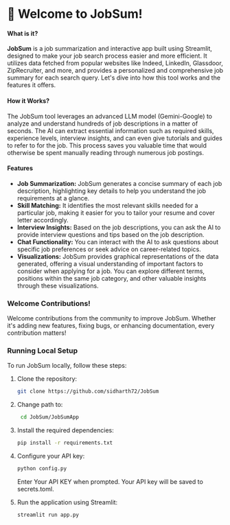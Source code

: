 # 🧩 **Welcome to JobSum!**

#### What is it?

**JobSum** is a job summarization and interactive app built using Streamlit, designed to make your job search process easier and more efficient. It utilizes data fetched from popular websites like Indeed, LinkedIn, Glassdoor, ZipRecruiter, and more, and provides a personalized and comprehensive job summary for each search query. Let's dive into how this tool works and the features it offers.

#### How it Works?

The JobSum tool leverages an advanced LLM model (Gemini-Google) to analyze and understand hundreds of job descriptions in a matter of seconds. The AI can extract essential information such as required skills, experience levels, interview insights, and can even give tutorials and guides to refer to for the job. This process saves you valuable time that would otherwise be spent manually reading through numerous job postings.

#### Features

* **Job Summarization:** JobSum generates a concise summary of each job description, highlighting key details to help you understand the job requirements at a glance.
* **Skill Matching:** It identifies the most relevant skills needed for a particular job, making it easier for you to tailor your resume and cover letter accordingly.
* **Interview Insights:** Based on the job descriptions, you can ask the AI to provide interview questions and tips based on the job description.
* **Chat Functionality:** You can interact with the AI to ask questions about specific job preferences or seek advice on career-related topics.
* **Visualizations:** JobSum provides graphical representations of the data generated, offering a visual understanding of important factors to consider when applying for a job. You can explore different terms, positions within the same job category, and other valuable insights through these visualizations.

### Welcome Contributions!

Welcome contributions from the community to improve JobSum. Whether it's adding new features, fixing bugs, or enhancing documentation, every contribution matters!

### Running Local Setup

To run JobSum locally, follow these steps:

1. Clone the repository:
    ```bash
    git clone https://github.com/sidharth72/JobSum
    ```

2. Change path to:

   ```bash
    cd JobSum/JobSumApp
   ```

3. Install the required dependencies:
    ```bash
    pip install -r requirements.txt
    ```

4. Configure your API key:
    ```bash
    python config.py
    ```
   Enter Your API KEY when prompted. Your API key will be saved to secrets.toml.

5. Run the application using Streamlit:
    ```bash
    streamlit run app.py
    ```
